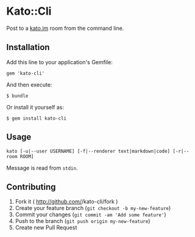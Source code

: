 # Kato::Cli

Post to a [kato.im](https://kato.im) room from the command line.

## Installation

Add this line to your application's Gemfile:

    gem 'kato-cli'

And then execute:

    $ bundle

Or install it yourself as:

    $ gem install kato-cli

## Usage

    kato [-u|--user USERNAME] [-f|--renderer text|markdown|code] [-r|--room ROOM]

Message is read from `stdin`.

## Contributing

1. Fork it ( http://github.com/<my-github-username>/kato-cli/fork )
2. Create your feature branch (`git checkout -b my-new-feature`)
3. Commit your changes (`git commit -am 'Add some feature'`)
4. Push to the branch (`git push origin my-new-feature`)
5. Create new Pull Request
